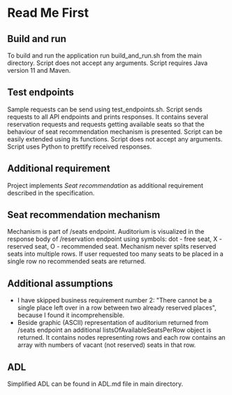 # Read Me First

## Build and run
To build and run the application run build_and_run.sh from the main directory. Script does not accept any arguments.
Script requires Java version 11 and Maven.

## Test endpoints
Sample requests can be send using test_endpoints.sh. Script sends requests to all API endpoints and prints responses.
It contains several reservation requests and requests getting available seats so that the behaviour of seat recommendation 
mechanism is presented. Script can be easily extended using its functions. Script does not accept any arguments. Script
uses Python to prettify received responses. 

## Additional requirement
Project implements *Seat recommendation* as additional requirement described in the specification.

## Seat recommendation mechanism
Mechanism is part of /seats endpoint. Auditorium is visualized in the response body of /reservation endpoint using 
symbols: dot - free seat, X - reserved seat, O - recommended seat.
Mechanism never splits reserved seats into multiple rows. If user requested too many seats to be placed in a single row
no recommended seats are returned. 

## Additional assumptions
* I have skipped business requirement number 2: 
    "There cannot be a single place left over in a row between two already reserved places",
    because I found it incomprehensible.
* Beside graphic (ASCII) representation of auditorium returned from /seats endpoint an additional listsOfAvailableSeatsPerRow 
    object is returned. It contains nodes representing rows and each row contains an array with numbers of vacant (not reserved) seats in that row.

## ADL
Simplified ADL can be found in ADL.md file in main directory.

